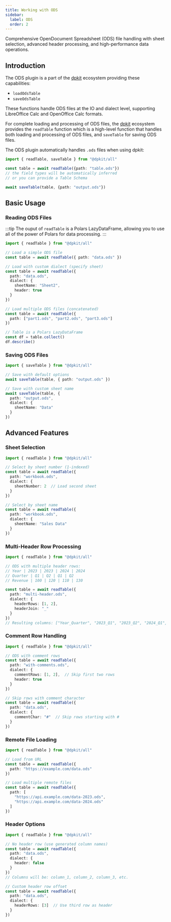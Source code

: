 ```yaml
---
title: Working with ODS
sidebar:
  label: ODS
  order: 2
---
```

Comprehensive OpenDocument Spreadsheet (ODS) file handling with sheet selection, advanced header processing, and high-performance data operations.

## Introduction

The ODS plugin is a part of the [dpkit](https://github.com/datisthq/dpkit) ecosystem providing these capabilities:

- `loadOdsTable`
- `saveOdsTable`

These functions handle ODS files at the IO and dialect level, supporting LibreOffice Calc and OpenOffice Calc formats.

For complete loading and processing of ODS files, the [dpkit](https://github.com/datisthq/dpkit) ecosystem provides the `readTable` function which is a high-level function that handles both loading and processing of ODS files, and `saveTable` for saving ODS files.

The ODS plugin automatically handles `.ods` files when using dpkit:

```typescript
import { readTable, saveTable } from "@dpkit/all"

const table = await readTable({path: "table.ods"})
// the field types will be automatically inferred
// or you can provide a Table Schema

await saveTable(table, {path: "output.ods"})
```

## Basic Usage

### Reading ODS Files

:::tip
The ouput of `readTable` is a Polars LazyDataFrame, allowing you to use all of the power of Polars for data processing.
:::

```typescript
import { readTable } from "@dpkit/all"

// Load a simple ODS file
const table = await readTable({ path: "data.ods" })

// Load with custom dialect (specify sheet)
const table = await readTable({
  path: "data.ods",
  dialect: {
    sheetName: "Sheet2",
    header: true
  }
})

// Load multiple ODS files (concatenated)
const table = await readTable({
  path: ["part1.ods", "part2.ods", "part3.ods"]
})

// Table is a Polars LazyDataFrame
const df = table.collect()
df.describe()
```

### Saving ODS Files

```typescript
import { saveTable } from "@dpkit/all"

// Save with default options
await saveTable(table, { path: "output.ods" })

// Save with custom sheet name
await saveTable(table, {
  path: "output.ods",
  dialect: {
    sheetName: "Data"
  }
})
```

## Advanced Features

### Sheet Selection

```typescript
import { readTable } from "@dpkit/all"

// Select by sheet number (1-indexed)
const table = await readTable({
  path: "workbook.ods",
  dialect: {
    sheetNumber: 2  // Load second sheet
  }
})

// Select by sheet name
const table = await readTable({
  path: "workbook.ods",
  dialect: {
    sheetName: "Sales Data"
  }
})
```

### Multi-Header Row Processing

```typescript
import { readTable } from "@dpkit/all"

// ODS with multiple header rows:
// Year | 2023 | 2023 | 2024 | 2024
// Quarter | Q1 | Q2 | Q1 | Q2
// Revenue | 100 | 120 | 110 | 130

const table = await readTable({
  path: "multi-header.ods",
  dialect: {
    headerRows: [1, 2],
    headerJoin: "_"
  }
})
// Resulting columns: ["Year_Quarter", "2023_Q1", "2023_Q2", "2024_Q1", "2024_Q2"]
```

### Comment Row Handling

```typescript
import { readTable } from "@dpkit/all"

// ODS with comment rows
const table = await readTable({
  path: "with-comments.ods",
  dialect: {
    commentRows: [1, 2],  // Skip first two rows
    header: true
  }
})

// Skip rows with comment character
const table = await readTable({
  path: "data.ods",
  dialect: {
    commentChar: "#"  // Skip rows starting with #
  }
})
```

### Remote File Loading

```typescript
import { readTable } from "@dpkit/all"

// Load from URL
const table = await readTable({
  path: "https://example.com/data.ods"
})

// Load multiple remote files
const table = await readTable({
  path: [
    "https://api.example.com/data-2023.ods",
    "https://api.example.com/data-2024.ods"
  ]
})
```

### Header Options

```typescript
import { readTable } from "@dpkit/all"

// No header row (use generated column names)
const table = await readTable({
  path: "data.ods",
  dialect: {
    header: false
  }
})
// Columns will be: column_1, column_2, column_3, etc.

// Custom header row offset
const table = await readTable({
  path: "data.ods",
  dialect: {
    headerRows: [3]  // Use third row as header
  }
})
```
